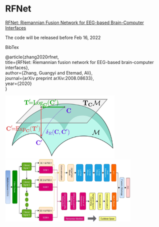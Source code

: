 # RFNet


[RFNet: Riemannian Fusion Network for EEG-based Brain-Computer Interfaces](https://arxiv.org/abs/2008.08633)

The code will be released before Feb 16, 2022

BibTex

@article{zhang2020rfnet, <br />
  title={RFNet: Riemannian fusion network for EEG-based brain-computer interfaces},<br />
  author={Zhang, Guangyi and Etemad, Ali},<br />
  journal={arXiv preprint arXiv:2008.08633},<br />
  year={2020}<br />
}<br />

<img src="/doc/manifold.jpg" width="350" height="200">

<img src="/doc/riemannian.jpg" width="400" height="200">
